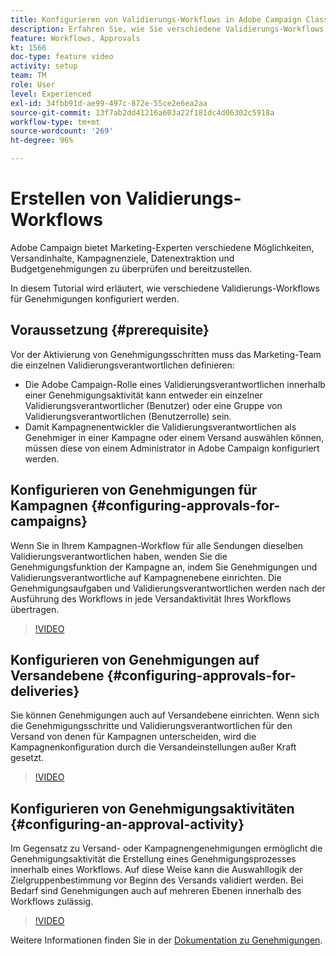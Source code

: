 ```yaml
---
title: Konfigurieren von Validierungs-Workflows in Adobe Campaign Classic
description: Erfahren Sie, wie Sie verschiedene Validierungs-Workflows konfigurieren.
feature: Workflows, Approvals
kt: 1566
doc-type: feature video
activity: setup
team: TM
role: User
level: Experienced
exl-id: 34fbb91d-ae99-497c-872e-55ce2e6ea2aa
source-git-commit: 13f7ab2dd41216a603a22f181dc4d06302c5918a
workflow-type: tm+mt
source-wordcount: '269'
ht-degree: 96%

---
```



# Erstellen von Validierungs-Workflows

Adobe Campaign bietet Marketing-Experten verschiedene Möglichkeiten, Versandinhalte, Kampagnenziele, Datenextraktion und Budgetgenehmigungen zu überprüfen und bereitzustellen.

In diesem Tutorial wird erläutert, wie verschiedene Validierungs-Workflows für Genehmigungen konfiguriert werden.

## Voraussetzung {#prerequisite}

Vor der Aktivierung von Genehmigungsschritten muss das Marketing-Team die einzelnen Validierungsverantwortlichen definieren:

* Die Adobe Campaign-Rolle eines Validierungsverantwortlichen innerhalb einer Genehmigungsaktivität kann entweder ein einzelner Validierungsverantwortlicher (Benutzer) oder eine Gruppe von Validierungsverantwortlichen (Benutzerrolle) sein.
* Damit Kampagnenentwickler die Validierungsverantwortlichen als Genehmiger in einer Kampagne oder einem Versand auswählen können, müssen diese von einem Administrator in Adobe Campaign konfiguriert werden.

## Konfigurieren von Genehmigungen für Kampagnen  {#configuring-approvals-for-campaigns}

Wenn Sie in Ihrem Kampagnen-Workflow für alle Sendungen dieselben Validierungsverantwortlichen haben, wenden Sie die Genehmigungsfunktion der Kampagne an, indem Sie Genehmigungen und Validierungsverantwortliche auf Kampagnenebene einrichten. Die Genehmigungsaufgaben und Validierungsverantwortlichen werden nach der Ausführung des Workflows in jede Versandaktivität Ihres Workflows übertragen.

>[!VIDEO](https://video.tv.adobe.com/v/25175?quality=12&learn=on)

## Konfigurieren von Genehmigungen auf Versandebene   {#configuring-approvals-for-deliveries}

Sie können Genehmigungen auch auf Versandebene einrichten. Wenn sich die Genehmigungsschritte und Validierungsverantwortlichen für den Versand von denen für Kampagnen unterscheiden, wird die Kampagnenkonfiguration durch die Versandeinstellungen außer Kraft gesetzt.

>[!VIDEO](https://video.tv.adobe.com/v/25176?quality=12&learn=on)

## Konfigurieren von Genehmigungsaktivitäten   {#configuring-an-approval-activity}

Im Gegensatz zu Versand- oder Kampagnengenehmigungen ermöglicht die Genehmigungsaktivität die Erstellung eines Genehmigungsprozesses innerhalb eines Workflows. Auf diese Weise kann die Auswahllogik der Zielgruppenbestimmung vor Beginn des Versands validiert werden. Bei Bedarf sind Genehmigungen auch auf mehreren Ebenen innerhalb des Workflows zulässig.

>[!VIDEO](https://video.tv.adobe.com/v/25174?quality=12&learn=on)

Weitere Informationen finden Sie in der [Dokumentation zu Genehmigungen](https://experienceleague.adobe.com/docs/campaign-classic/using/automating-with-workflows/flow-control-activities/approval.html?lang=de).
